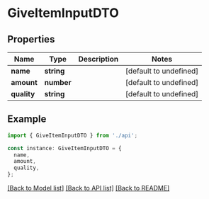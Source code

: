 # GiveItemInputDTO

## Properties

| Name        | Type       | Description | Notes                  |
| ----------- | ---------- | ----------- | ---------------------- |
| **name**    | **string** |             | [default to undefined] |
| **amount**  | **number** |             | [default to undefined] |
| **quality** | **string** |             | [default to undefined] |

## Example

```typescript
import { GiveItemInputDTO } from './api';

const instance: GiveItemInputDTO = {
  name,
  amount,
  quality,
};
```

[[Back to Model list]](../README.md#documentation-for-models) [[Back to API list]](../README.md#documentation-for-api-endpoints) [[Back to README]](../README.md)
